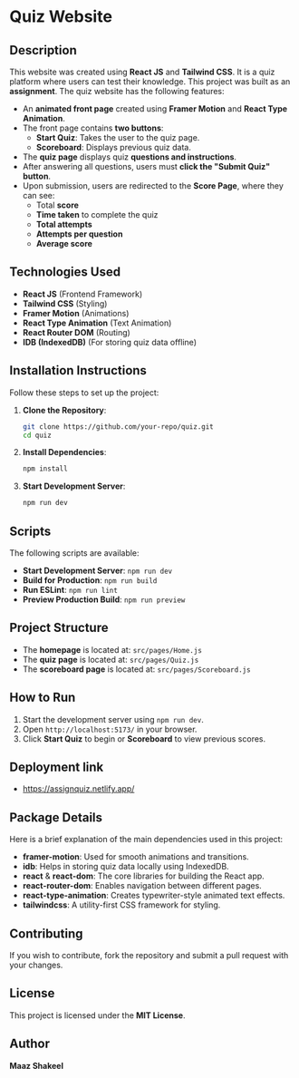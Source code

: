 # Quiz Website

## Description
This website was created using **React JS** and **Tailwind CSS**. It is a quiz platform where users can test their knowledge. This project was built as an **assignment**. The quiz website has the following features:

- An **animated front page** created using **Framer Motion** and **React Type Animation**.
- The front page contains **two buttons**:
  - **Start Quiz**: Takes the user to the quiz page.
  - **Scoreboard**: Displays previous quiz data.
- The **quiz page** displays quiz **questions and instructions**.
- After answering all questions, users must **click the "Submit Quiz" button**.
- Upon submission, users are redirected to the **Score Page**, where they can see:
  - Total **score**
  - **Time taken** to complete the quiz
  - **Total attempts**
  - **Attempts per question**
  - **Average score**

## Technologies Used
- **React JS** (Frontend Framework)
- **Tailwind CSS** (Styling)
- **Framer Motion** (Animations)
- **React Type Animation** (Text Animation)
- **React Router DOM** (Routing)
- **IDB (IndexedDB)** (For storing quiz data offline)

## Installation Instructions
Follow these steps to set up the project:

1. **Clone the Repository**:
   ```sh
   git clone https://github.com/your-repo/quiz.git
   cd quiz
   ```
2. **Install Dependencies**:
   ```sh
   npm install
   ```
3. **Start Development Server**:
   ```sh
   npm run dev
   ```

## Scripts
The following scripts are available:
- **Start Development Server**: `npm run dev`
- **Build for Production**: `npm run build`
- **Run ESLint**: `npm run lint`
- **Preview Production Build**: `npm run preview`

## Project Structure
- The **homepage** is located at: `src/pages/Home.js`
- The **quiz page** is located at: `src/pages/Quiz.js`
- The **scoreboard page** is located at: `src/pages/Scoreboard.js`

## How to Run
1. Start the development server using `npm run dev`.
2. Open `http://localhost:5173/` in your browser.
3. Click **Start Quiz** to begin or **Scoreboard** to view previous scores.

## Deployment link
- https://assignquiz.netlify.app/


## Package Details
Here is a brief explanation of the main dependencies used in this project:

- **framer-motion**: Used for smooth animations and transitions.
- **idb**: Helps in storing quiz data locally using IndexedDB.
- **react** & **react-dom**: The core libraries for building the React app.
- **react-router-dom**: Enables navigation between different pages.
- **react-type-animation**: Creates typewriter-style animated text effects.
- **tailwindcss**: A utility-first CSS framework for styling.

## Contributing
If you wish to contribute, fork the repository and submit a pull request with your changes.

## License
This project is licensed under the **MIT License**.

## Author
**Maaz Shakeel**

